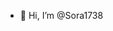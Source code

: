 - 👋 Hi, I’m @Sora1738

<!---
Sora1738/Sora1738 is a ✨ special ✨ repository because its `README.md` (this file) appears on your GitHub profile.
You can click the Preview link to take a look at your changes.
--->
